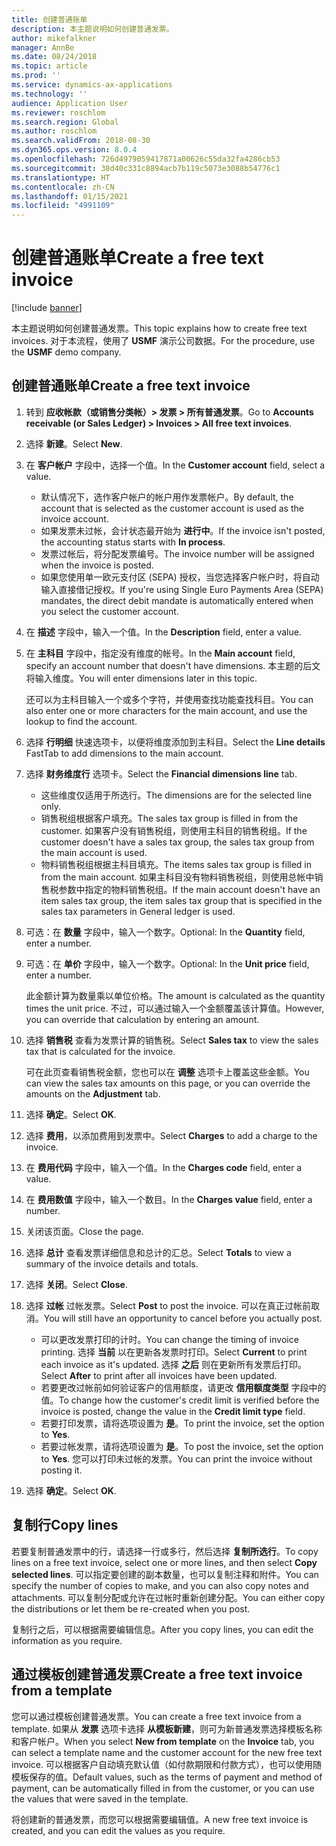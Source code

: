 ```yaml
---
title: 创建普通账单
description: 本主题说明如何创建普通发票。
author: mikefalkner
manager: AnnBe
ms.date: 08/24/2018
ms.topic: article
ms.prod: ''
ms.service: dynamics-ax-applications
ms.technology: ''
audience: Application User
ms.reviewer: roschlom
ms.search.region: Global
ms.author: roschlom
ms.search.validFrom: 2018-08-30
ms.dyn365.ops.version: 8.0.4
ms.openlocfilehash: 726d4979059417871a00626c55da32fa4286cb53
ms.sourcegitcommit: 38d40c331c8894acb7b119c5073e3088b54776c1
ms.translationtype: HT
ms.contentlocale: zh-CN
ms.lasthandoff: 01/15/2021
ms.locfileid: "4991109"
---
```

# <a name="create-a-free-text-invoice"></a><span data-ttu-id="32ee1-103">创建普通账单</span><span class="sxs-lookup"><span data-stu-id="32ee1-103">Create a free text invoice</span></span>

[!include [banner](../includes/banner.md)]

<span data-ttu-id="32ee1-104">本主题说明如何创建普通发票。</span><span class="sxs-lookup"><span data-stu-id="32ee1-104">This topic explains how to create free text invoices.</span></span> <span data-ttu-id="32ee1-105">对于本流程，使用了 **USMF** 演示公司数据。</span><span class="sxs-lookup"><span data-stu-id="32ee1-105">For the procedure, use the **USMF** demo company.</span></span>

## <a name="create-a-free-text-invoice"></a><span data-ttu-id="32ee1-106">创建普通账单</span><span class="sxs-lookup"><span data-stu-id="32ee1-106">Create a free text invoice</span></span>

1. <span data-ttu-id="32ee1-107">转到 **应收帐款（或销售分类帐）\> 发票 \> 所有普通发票**。</span><span class="sxs-lookup"><span data-stu-id="32ee1-107">Go to **Accounts receivable (or Sales Ledger) \> Invoices \> All free text invoices**.</span></span>
2. <span data-ttu-id="32ee1-108">选择 **新建**。</span><span class="sxs-lookup"><span data-stu-id="32ee1-108">Select **New**.</span></span>
3. <span data-ttu-id="32ee1-109">在 **客户帐户** 字段中，选择一个值。</span><span class="sxs-lookup"><span data-stu-id="32ee1-109">In the **Customer account** field, select a value.</span></span>

    * <span data-ttu-id="32ee1-110">默认情况下，选作客户帐户的帐户用作发票帐户。</span><span class="sxs-lookup"><span data-stu-id="32ee1-110">By default, the account that is selected as the customer account is used as the invoice account.</span></span>
    * <span data-ttu-id="32ee1-111">如果发票未过帐，会计状态最开始为 **进行中**。</span><span class="sxs-lookup"><span data-stu-id="32ee1-111">If the invoice isn't posted, the accounting status starts with **In process**.</span></span>
    * <span data-ttu-id="32ee1-112">发票过帐后，将分配发票编号。</span><span class="sxs-lookup"><span data-stu-id="32ee1-112">The invoice number will be assigned when the invoice is posted.</span></span>
    * <span data-ttu-id="32ee1-113">如果您使用单一欧元支付区 (SEPA) 授权，当您选择客户帐户时，将自动输入直接借记授权。</span><span class="sxs-lookup"><span data-stu-id="32ee1-113">If you're using Single Euro Payments Area (SEPA) mandates, the direct debit mandate is automatically entered when you select the customer account.</span></span>

4. <span data-ttu-id="32ee1-114">在 **描述** 字段中，输入一个值。</span><span class="sxs-lookup"><span data-stu-id="32ee1-114">In the **Description** field, enter a value.</span></span>
5. <span data-ttu-id="32ee1-115">在 **主科目** 字段中，指定没有维度的帐号。</span><span class="sxs-lookup"><span data-stu-id="32ee1-115">In the **Main account** field, specify an account number that doesn't have dimensions.</span></span> <span data-ttu-id="32ee1-116">本主题的后文将输入维度。</span><span class="sxs-lookup"><span data-stu-id="32ee1-116">You will enter dimensions later in this topic.</span></span>

    <span data-ttu-id="32ee1-117">还可以为主科目输入一个或多个字符，并使用查找功能查找科目。</span><span class="sxs-lookup"><span data-stu-id="32ee1-117">You can also enter one or more characters for the main account, and use the lookup to find the account.</span></span>

6. <span data-ttu-id="32ee1-118">选择 **行明细** 快速选项卡，以便将维度添加到主科目。</span><span class="sxs-lookup"><span data-stu-id="32ee1-118">Select the **Line details** FastTab to add dimensions to the main account.</span></span>
7. <span data-ttu-id="32ee1-119">选择 **财务维度行** 选项卡。</span><span class="sxs-lookup"><span data-stu-id="32ee1-119">Select the **Financial dimensions line** tab.</span></span>

    * <span data-ttu-id="32ee1-120">这些维度仅适用于所选行。</span><span class="sxs-lookup"><span data-stu-id="32ee1-120">The dimensions are for the selected line only.</span></span>
    * <span data-ttu-id="32ee1-121">销售税组根据客户填充。</span><span class="sxs-lookup"><span data-stu-id="32ee1-121">The sales tax group is filled in from the customer.</span></span> <span data-ttu-id="32ee1-122">如果客户没有销售税组，则使用主科目的销售税组。</span><span class="sxs-lookup"><span data-stu-id="32ee1-122">If the customer doesn't have a sales tax group, the sales tax group from the main account is used.</span></span>
    * <span data-ttu-id="32ee1-123">物料销售税组根据主科目填充。</span><span class="sxs-lookup"><span data-stu-id="32ee1-123">The items sales tax group is filled in from the main account.</span></span> <span data-ttu-id="32ee1-124">如果主科目没有物料销售税组，则使用总帐中销售税参数中指定的物料销售税组。</span><span class="sxs-lookup"><span data-stu-id="32ee1-124">If the main account doesn't have an item sales tax group, the item sales tax group that is specified in the sales tax parameters in General ledger is used.</span></span>

8. <span data-ttu-id="32ee1-125">可选：在 **数量** 字段中，输入一个数字。</span><span class="sxs-lookup"><span data-stu-id="32ee1-125">Optional: In the **Quantity** field, enter a number.</span></span>
9. <span data-ttu-id="32ee1-126">可选：在 **单价** 字段中，输入一个数字。</span><span class="sxs-lookup"><span data-stu-id="32ee1-126">Optional: In the **Unit price** field, enter a number.</span></span>

    <span data-ttu-id="32ee1-127">此金额计算为数量乘以单位价格。</span><span class="sxs-lookup"><span data-stu-id="32ee1-127">The amount is calculated as the quantity times the unit price.</span></span> <span data-ttu-id="32ee1-128">不过，可以通过输入一个金额覆盖该计算值。</span><span class="sxs-lookup"><span data-stu-id="32ee1-128">However, you can override that calculation by entering an amount.</span></span>

10. <span data-ttu-id="32ee1-129">选择 **销售税** 查看为发票计算的销售税。</span><span class="sxs-lookup"><span data-stu-id="32ee1-129">Select **Sales tax** to view the sales tax that is calculated for the invoice.</span></span>

    <span data-ttu-id="32ee1-130">可在此页查看销售税金额，您也可以在 **调整** 选项卡上覆盖这些金额。</span><span class="sxs-lookup"><span data-stu-id="32ee1-130">You can view the sales tax amounts on this page, or you can override the amounts on the **Adjustment** tab.</span></span>

11. <span data-ttu-id="32ee1-131">选择 **确定**。</span><span class="sxs-lookup"><span data-stu-id="32ee1-131">Select **OK**.</span></span>
12. <span data-ttu-id="32ee1-132">选择 **费用**，以添加费用到发票中。</span><span class="sxs-lookup"><span data-stu-id="32ee1-132">Select **Charges** to add a charge to the invoice.</span></span>
13. <span data-ttu-id="32ee1-133">在 **费用代码** 字段中，输入一个值。</span><span class="sxs-lookup"><span data-stu-id="32ee1-133">In the **Charges code** field, enter a value.</span></span>
14. <span data-ttu-id="32ee1-134">在 **费用数值** 字段中，输入一个数目。</span><span class="sxs-lookup"><span data-stu-id="32ee1-134">In the **Charges value** field, enter a number.</span></span>
15. <span data-ttu-id="32ee1-135">关闭该页面。</span><span class="sxs-lookup"><span data-stu-id="32ee1-135">Close the page.</span></span>
16. <span data-ttu-id="32ee1-136">选择 **总计** 查看发票详细信息和总计的汇总。</span><span class="sxs-lookup"><span data-stu-id="32ee1-136">Select **Totals** to view a summary of the invoice details and totals.</span></span>
17. <span data-ttu-id="32ee1-137">选择 **关闭**。</span><span class="sxs-lookup"><span data-stu-id="32ee1-137">Select **Close**.</span></span>
18. <span data-ttu-id="32ee1-138">选择 **过帐** 过帐发票。</span><span class="sxs-lookup"><span data-stu-id="32ee1-138">Select **Post** to post the invoice.</span></span> <span data-ttu-id="32ee1-139">可以在真正过帐前取消。</span><span class="sxs-lookup"><span data-stu-id="32ee1-139">You will still have an opportunity to cancel before you actually post.</span></span>

    * <span data-ttu-id="32ee1-140">可以更改发票打印的计时。</span><span class="sxs-lookup"><span data-stu-id="32ee1-140">You can change the timing of invoice printing.</span></span> <span data-ttu-id="32ee1-141">选择 **当前** 以在更新各发票时打印。</span><span class="sxs-lookup"><span data-stu-id="32ee1-141">Select **Current** to print each invoice as it's updated.</span></span> <span data-ttu-id="32ee1-142">选择 **之后** 则在更新所有发票后打印。</span><span class="sxs-lookup"><span data-stu-id="32ee1-142">Select **After** to print after all invoices have been updated.</span></span>
    * <span data-ttu-id="32ee1-143">若要更改过帐前如何验证客户的信用额度，请更改 **信用额度类型** 字段中的值。</span><span class="sxs-lookup"><span data-stu-id="32ee1-143">To change how the customer's credit limit is verified before the invoice is posted, change the value in the **Credit limit type** field.</span></span>
    * <span data-ttu-id="32ee1-144">若要打印发票，请将选项设置为 **是**。</span><span class="sxs-lookup"><span data-stu-id="32ee1-144">To print the invoice, set the option to **Yes**.</span></span>
    * <span data-ttu-id="32ee1-145">若要过帐发票，请将选项设置为 **是**。</span><span class="sxs-lookup"><span data-stu-id="32ee1-145">To post the invoice, set the option to **Yes**.</span></span> <span data-ttu-id="32ee1-146">您可以打印未过帐的发票。</span><span class="sxs-lookup"><span data-stu-id="32ee1-146">You can print the invoice without posting it.</span></span>

19. <span data-ttu-id="32ee1-147">选择 **确定**。</span><span class="sxs-lookup"><span data-stu-id="32ee1-147">Select **OK**.</span></span>

## <a name="copy-lines"></a><span data-ttu-id="32ee1-148">复制行</span><span class="sxs-lookup"><span data-stu-id="32ee1-148">Copy lines</span></span>
<span data-ttu-id="32ee1-149">若要复制普通发票中的行，请选择一行或多行，然后选择 **复制所选行**。</span><span class="sxs-lookup"><span data-stu-id="32ee1-149">To copy lines on a free text invoice, select one or more lines, and then select **Copy selected lines**.</span></span> <span data-ttu-id="32ee1-150">可以指定要创建的副本数量，也可以复制注释和附件。</span><span class="sxs-lookup"><span data-stu-id="32ee1-150">You can specify the number of copies to make, and you can also copy notes and attachments.</span></span> <span data-ttu-id="32ee1-151">可以复制分配或允许在过帐时重新创建分配。</span><span class="sxs-lookup"><span data-stu-id="32ee1-151">You can either copy the distributions or let them be re-created when you post.</span></span>

<span data-ttu-id="32ee1-152">复制行之后，可以根据需要编辑信息。</span><span class="sxs-lookup"><span data-stu-id="32ee1-152">After you copy lines, you can edit the information as you require.</span></span>

## <a name="create-a-free-text-invoice-from-a-template"></a><span data-ttu-id="32ee1-153">通过模板创建普通发票</span><span class="sxs-lookup"><span data-stu-id="32ee1-153">Create a free text invoice from a template</span></span>
<span data-ttu-id="32ee1-154">您可以通过模板创建普通发票。</span><span class="sxs-lookup"><span data-stu-id="32ee1-154">You can create a free text invoice from a template.</span></span> <span data-ttu-id="32ee1-155">如果从 **发票** 选项卡选择 **从模板新建**，则可为新普通发票选择模板名称和客户帐户。</span><span class="sxs-lookup"><span data-stu-id="32ee1-155">When you select **New from template** on the **Invoice** tab, you can select a template name and the customer account for the new free text invoice.</span></span> <span data-ttu-id="32ee1-156">可以根据客户自动填充默认值（如付款期限和付款方式），也可以使用随模板保存的值。</span><span class="sxs-lookup"><span data-stu-id="32ee1-156">Default values, such as the terms of payment and method of payment, can be automatically filled in from the customer, or you can use the values that were saved in the template.</span></span>

<span data-ttu-id="32ee1-157">将创建新的普通发票，而您可以根据需要编辑值。</span><span class="sxs-lookup"><span data-stu-id="32ee1-157">A new free text invoice is created, and you can edit the values as you require.</span></span>
